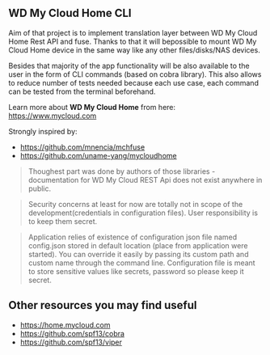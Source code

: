 ## WD My Cloud Home CLI

Aim of that project is to implement translation layer between WD My Cloud Home Rest API and fuse. Thanks to that it will bepossible to mount WD My Cloud Home device in the same way like any other files/disks/NAS devices.

Besides that majority of the app functionality will be also available to the user in the form of CLI commands (based on cobra library). This also allows to reduce number of tests needed because each use case, each command can be tested from the terminal beforehand.

Learn more about <strong>WD My Cloud Home</strong> from here: https://www.mycloud.com

Strongly inspired by:
- https://github.com/mnencia/mchfuse
- https://github.com/uname-yang/mycloudhome

> Thoughest part was done by authors of those libraries - documentation for WD My Cloud REST Api does not exist anywhere in public. 

> Security concerns at least for now are totally not in scope of the development(credentials in configuration files). User responsibility is to keep them secret.

> Application relies of existence of configuration json file named config.json stored in default location (place from application were started). You can override it easily by passing its custom path and custom name through the command line. Configuration file is meant to store sensitive values like secrets, password so please keep it secret. 

## Other resources you may find useful
- https://home.mycloud.com
- https://github.com/spf13/cobra
- https://github.com/spf13/viper